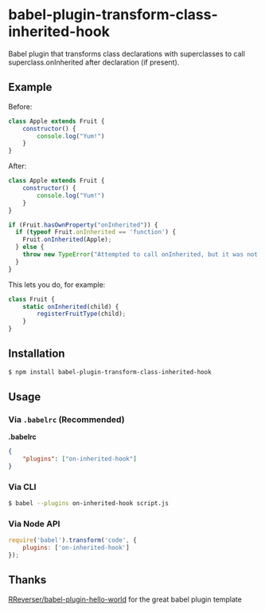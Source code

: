 # babel-plugin-transform-class-inherited-hook

Babel plugin that transforms class declarations with superclasses to call superclass.onInherited after declaration (if present).

## Example

Before:
```javascript
class Apple extends Fruit {
	constructor() {
		console.log("Yum!")
	}
}
```
After:
```javascript
class Apple extends Fruit {
	constructor() {
		console.log("Yum!")
	}
}

if (Fruit.hasOwnProperty("onInherited")) {
  if (typeof Fruit.onInherited == 'function') {
    Fruit.onInherited(Apple);
  } else {
    throw new TypeError("Attempted to call onInherited, but it was not a function");
  }
}
```

This lets you do, for example:
```javascript
class Fruit {
	static onInherited(child) {
		registerFruitType(child);
	}
}
```

## Installation

```sh
$ npm install babel-plugin-transform-class-inherited-hook
```

## Usage

### Via `.babelrc` (Recommended)

**.babelrc**

```json
{
	"plugins": ["on-inherited-hook"]
}
```

### Via CLI

```sh
$ babel --plugins on-inherited-hook script.js
```

### Via Node API

```javascript
require('babel').transform('code', {
	plugins: ['on-inherited-hook']
});
```

## Thanks

[RReverser/babel-plugin-hello-world](https://github.com/rreverser/babel-plugin-hello-world) for the great babel plugin template
